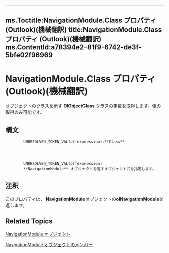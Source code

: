 

---
ms.Toctitle:NavigationModule.Class プロパティ (Outlook)(機械翻訳)
title:NavigationModule.Class プロパティ (Outlook)(機械翻訳)
ms.ContentId:a78394e2-81f9-6742-de3f-5bfe02f96969
---
# NavigationModule.Class プロパティ (Outlook)(機械翻訳)




オブジェクトのクラスを示す **OlObjectClass** クラスの定数を取得します。値の取得のみ可能です。

## 構文

            UNRESOLVED_TOKEN_VAL(offexpression).**Class**




            UNRESOLVED_TOKEN_VAL(offexpression)
            **NavigationModule** オブジェクトを返すオブジェクト式を指定します。



## 注釈
このプロパティは、 **NavigationModule**オブジェクトの**olNavigationModule**を返します。



## Related Topics

[NavigationModule オブジェクト](76565eaf-1e64-f5d4-b90f-ba156863802c.md)

[NavigationModule オブジェクトのメンバー](b51f4e81-2867-d59e-aeb5-ecab18367eb1.md)




